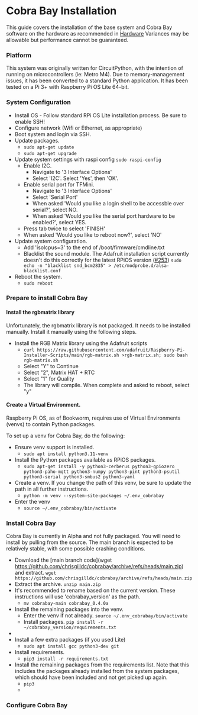 # Cobra Bay Installation

This guide covers the installation of the base system and Cobra Bay software on the hardware as recommended in [Hardware](HARDWARE.md)
Variances may be allowable but performance cannot be guaranteed.

### Platform

This system was originally written for CircuitPython, with the intention of running on microcontrollers (ie: Metro M4). Due to
memory-management issues, it has been converted to a standard Python application. It has been tested on a Pi 3+ with 
Raspberry Pi OS Lite 64-bit.

### System Configuration
* Install OS - Follow standard RPi OS Lite installation process. Be sure to enable SSH!
* Configure network (Wifi or Ethernet, as appropriate)
* Boot system and login via SSH.
* Update packages.
  * ```sudo apt-get update```
  * ```sudo apt-get upgrade```
* Update system settings with raspi config ```sudo raspi-config```
  * Enable I2C.
    * Navigate to '3 Interface Options'
    * Select 'I2C'. Select 'Yes', then 'OK'.
  * Enable serial port for TFMini.
    * Navigate to '3 Interface Options'
    * Select 'Serial Port'
    * When asked 'Would you like a login shell to be accessble over serial?', select NO.
    * When asked 'Would you like the serial port hardware to be enabled?', select YES.
  * Press tab twice to select 'FINISH'
  * When asked 'Would you like to reboot now?', select 'NO'
* Update system configuration.
  * Add 'isolcpus=3' to the end of /boot/firmware/cmdline.txt
  * Blacklist the sound module. The Adafruit installation script currently doesn't do this correctly for the latest RPiOS version ([#253](https://github.com/adafruit/Raspberry-Pi-Installer-Scripts/issues/253))
  ```sudo echo -n "blacklist snd_bcm2835" > /etc/modprobe.d/alsa-blacklist.conf```
* Reboot the system.
  * ```sudo reboot```

### Prepare to install Cobra Bay

#### Install the rgbmatrix library
Unfortunately, the rgbmatrix library is not packaged. It needs to be installed manually. Install it manually using the following steps.
* Install the RGB Matrix library using the Adafruit scripts
  * ```curl https://raw.githubusercontent.com/adafruit/Raspberry-Pi-Installer-Scripts/main/rgb-matrix.sh >rgb-matrix.sh; sudo bash rgb-matrix.sh```
  * Select "Y" to Continue
  * Select "2", Matrix HAT + RTC
  * Select "1" for Quality
  * The library will compile. When complete and asked to reboot, select "y"

#### Create a Virtual Environment.

Raspberry Pi OS, as of Bookworm, requires use of Virtual Environments (venvs) to contain Python packages.

To set up a venv for Cobra Bay, do the following:
* Ensure venv support is installed.
  * ```sudo apt install python3.11-venv```
* Install the Python packages available as RPiOS packages.
  * ```sudo apt-get install -y python3-cerberus python3-gpiozero python3-paho-mqtt python3-numpy python3-pint python3-psutil python3-serial python3-smbus2 python3-yaml```
* Create a venv. If you change the path of this venv, be sure to update the path in all further instructions.
  * ```python -m venv --system-site-packages ~/.env_cobrabay```
* Enter the venv
  * ```source ~/.env_cobrabay/bin/activate```


### Install Cobra Bay

Cobra Bay is currently in Alpha and not fully packaged. You will need to install by pulling from the source. The main
branch is expected to be relatively stable, with some possible crashing conditions.
* Download the [main branch code](wget https://github.com/chrisgilldc/cobrabay/archive/refs/heads/main.zip) and extract.
  ```wget https://github.com/chrisgilldc/cobrabay/archive/refs/heads/main.zip```
* Extract the archive.
  ```unzip main.zip```
* It's recommended to rename based on the current version. These instructions will use 'cobrabay_version' as the path.
  * ```mv cobrabay-main cobrabay_0.4.0a```
* Install the remaining packages into the venv.
  * Enter the venv if not already. ```source ~/.env_cobrabay/bin/activate```
  * Install packages. ```pip install -r ~/cobrabay_version/requirements.txt```
* 
* Install a few extra packages (if you used Lite)
  * ```sudo apt install gcc python3-dev git```
* Install requirements.
  * ```pip3 install -r requirements.txt```
* Install the remaining packages from the requirements list. Note that this includes the packages already installed from
the system packages, which should have been included and not get picked up again.
  * ```pip3```
  * 

### Configure Cobra Bay
